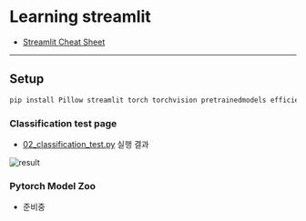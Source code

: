 # Learning streamlit
- [Streamlit Cheat Sheet](https://share.streamlit.io/daniellewisdl/streamlit-cheat-sheet/app.py)
---

## Setup
``` bash
pip install Pillow streamlit torch torchvision pretrainedmodels efficientnet_pytorch
```

### Classification test page

- [02_classification_test.py](https://github.com/jjerry-k/learning_streamlit/02_classification_test.py) 실행 결과

![result](fig/result.gif)

### Pytorch Model Zoo

- 준비중